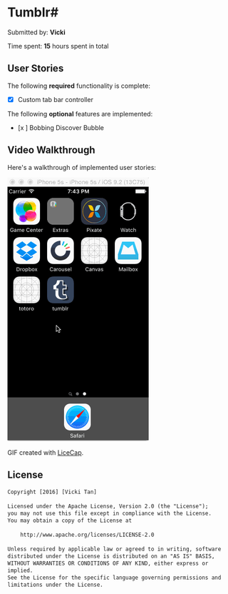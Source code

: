 # Tumblr# 

Submitted by: **Vicki**

Time spent: **15** hours spent in total

## User Stories

The following **required** functionality is complete:
* [x] Custom tab bar controller

The following **optional** features are implemented:
* [x ] Bobbing Discover Bubble

## Video Walkthrough 

Here's a walkthrough of implemented user stories:

<img src='https://github.com/vickiheart/Tumblr/blob/master/tumblr.gif' title='Video Walkthrough' width='' alt='Video Walkthrough' />

GIF created with [LiceCap](http://www.cockos.com/licecap/).


## License

    Copyright [2016] [Vicki Tan]

    Licensed under the Apache License, Version 2.0 (the "License");
    you may not use this file except in compliance with the License.
    You may obtain a copy of the License at

        http://www.apache.org/licenses/LICENSE-2.0

    Unless required by applicable law or agreed to in writing, software
    distributed under the License is distributed on an "AS IS" BASIS,
    WITHOUT WARRANTIES OR CONDITIONS OF ANY KIND, either express or implied.
    See the License for the specific language governing permissions and
    limitations under the License.
